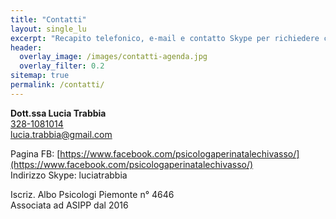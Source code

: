 ```yaml
---
title: "Contatti"
layout: single_lu
excerpt: "Recapito telefonico, e-mail e contatto Skype per richiedere consulenze"
header:
  overlay_image: /images/contatti-agenda.jpg
  overlay_filter: 0.2
sitemap: true
permalink: /contatti/
---
```

**Dott.ssa Lucia Trabbia**<br>
<i class="fa fa-mobile" aria-hidden="true" style="font-size: 175%"></i> <a href="tel:+39 328 108 1014">328-1081014</a><br>
<i class="fa fa-envelope" aria-hidden="true"></i> <a href="mailto:&#108;&#117;&#099;&#105;&#097;&#046;&#116;&#114;&#097;&#098;&#098;&#105;&#097;&#064;&#103;&#109;&#097;&#105;&#108;&#046;&#099;&#111;&#109;" itemprop="email">&#108;&#117;&#099;&#105;&#097;&#046;&#116;&#114;&#097;&#098;&#098;&#105;&#097;&#064;&#103;&#109;&#097;&#105;&#108;&#046;&#099;&#111;&#109;</a>

Pagina FB: [https://www.facebook.com/psicologaperinatalechivasso/](https://www.facebook.com/psicologaperinatalechivasso/)<br>
Indirizzo Skype: luciatrabbia

Iscriz. Albo Psicologi Piemonte n° 4646<br>
Associata ad ASIPP dal 2016